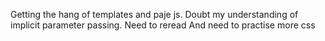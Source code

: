 Getting the hang of templates and paje js. 
Doubt my understanding of implicit parameter passing. Need to reread
And need to practise more css